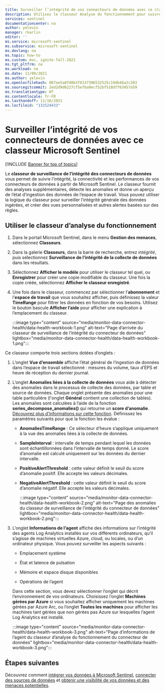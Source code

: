 ```yaml
---
title: Surveiller l’intégrité de vos connecteurs de données avec ce classeur Microsoft Sentinel | Microsoft Docs
description: Utilisez le classeur Analyse du fonctionnement pour suivre la connectivité et les performances de vos connecteurs de données.
services: sentinel
documentationcenter: na
author: yelevin
manager: rkarlin
editor: ''
ms.service: microsoft-sentinel
ms.subservice: microsoft-sentinel
ms.devlang: na
ms.topic: how-to
ms.custom: mvc, ignite-fall-2021
ms.tgt_pltfrm: na
ms.workload: na
ms.date: 11/09/2021
ms.author: yelevin
ms.openlocfilehash: 087ee5a8fd0b3f6337306532525c19db46a2c203
ms.sourcegitcommit: 2ed2d9d6227cf5e7ba9ecf52bf518dff63457a59
ms.translationtype: HT
ms.contentlocale: fr-FR
ms.lasthandoff: 11/16/2021
ms.locfileid: "132524433"
---
```

# <a name="monitor-the-health-of-your-data-connectors-with-this-microsoft-sentinel-workbook"></a>Surveiller l’intégrité de vos connecteurs de données avec ce classeur Microsoft Sentinel

[!INCLUDE [Banner for top of topics](./includes/banner.md)]

Le **classeur de surveillance de l’intégrité des connecteurs de données** vous permet de suivre l’intégrité, la connectivité et les performances de vos connecteurs de données à partir de Microsoft Sentinel. Le classeur fournit des analyses supplémentaires, détecte les anomalies et donne un aperçu de l’état d’ingestion des données de l’espace de travail. Vous pouvez utiliser la logique du classeur pour surveiller l’intégrité générale des données ingérées, et créer des vues personnalisées et autres alertes basées sur des règles.

## <a name="use-the-health-monitoring-workbook"></a>Utiliser le classeur d’analyse du fonctionnement

1. Dans le portail Microsoft Sentinel, dans le menu **Gestion des menaces**, sélectionnez **Classeurs**.

1. Dans la galerie **Classeurs**, dans la barre de recherche, entrez *intégrité*, puis sélectionnez **Surveillance de l’intégrité de la collecte de données** dans les résultats.

1. Sélectionnez **Afficher le modèle** pour utiliser le classeur tel quel, ou **Enregistrer** pour créer une copie modifiable du classeur. Une fois la copie créée, sélectionnez **Afficher le classeur enregistré**.

1. Une fois dans le classeur, commencez par sélectionner l’**abonnement** et l’**espace de travail** que vous souhaitez afficher, puis définissez la valeur **TimeRange** pour filtrer les données en fonction de vos besoins. Utilisez le bouton bascule **Afficher l’aide** pour afficher une explication à l’emplacement du classeur.

    :::image type="content" source="media/monitor-data-connector-health/data-health-workbook-1.png" alt-text="Page d’arrivée du classeur de surveillance de l’intégrité du connecteur de données" lightbox="media/monitor-data-connector-health/data-health-workbook-1.png":::

Ce classeur comporte trois sections dotées d’onglets :

1. L’onglet **Vue d’ensemble** affiche l’état général de l’ingestion de données dans l’espace de travail sélectionné : mesures du volume, taux d’EPS et heure de réception du dernier journal.

1. L’onglet **Anomalies liées à la collecte de données** vous aide à détecter des anomalies dans le processus de collecte des données, par table et source de données. Chaque onglet présente des anomalies pour une table particulière (l'onglet **Général** contient une collection de tables). Les anomalies sont calculées à l’aide de la fonction **series_decompose_anomalies()** qui retourne un **score d’anomalie**. [Découvrez plus d’informations sur cette fonction](/azure/data-explorer/kusto/query/series-decompose-anomaliesfunction?WT.mc_id=Portal-fx). Définissez les paramètres suivants pour que la fonction les évalue :

    - **AnomaliesTimeRange** : Ce sélecteur d’heure s’applique uniquement à la vue des anomalies liées à la collecte de données.
    - **SampleInterval** : intervalle de temps pendant lequel les données sont échantillonnées dans l’intervalle de temps donné. Le score d’anomalie est calculé uniquement sur les données du dernier intervalle.
    - **PositiveAlertThreshold** : cette valeur définit le seuil du score d’anomalie positif. Elle accepte les valeurs décimales.
    - **NegativeAlertThreshold** : cette valeur définit le seuil du score d’anomalie négatif. Elle accepte les valeurs décimales.

        :::image type="content" source="media/monitor-data-connector-health/data-health-workbook-2.png" alt-text="Page des anomalies du classeur de surveillance de l’intégrité du connecteur de données" lightbox="media/monitor-data-connector-health/data-health-workbook-2.png":::

1. L’onglet **Informations de l’agent** affiche des informations sur l’intégrité des agents Log Analytics installés sur vos différents ordinateurs, qu’il s’agisse de machines virtuelles Azure, cloud, ou locales, ou d’un ordinateur physique. Vous pouvez surveiller les aspects suivants :

   - Emplacement système

   - État et latence de pulsation

   - Mémoire et espace disque disponibles

   - Opérations de l’agent

    Dans cette section, vous devez sélectionner l’onglet qui décrit l’environnement de vos ordinateurs. Choisissez l’onglet **Machines gérées par Azure** si vous souhaitez afficher uniquement les machines gérées par Azure Arc, ou l’onglet **Toutes les machines** pour afficher les machines tant gérées que non gérées pas Azure sur lesquelles l’agent Log Analytics est installé.

    :::image type="content" source="media/monitor-data-connector-health/data-health-workbook-3.png" alt-text="Page d’informations de l’agent du classeur d’analyse du fonctionnement du connecteur de données" lightbox="media/monitor-data-connector-health/data-health-workbook-3.png":::

## <a name="next-steps"></a>Étapes suivantes
Découvrez comment [intégrer vos données à Microsoft Sentinel](quickstart-onboard.md), [connecter des sources de données](connect-data-sources.md) et [obtenir une visibilité de vos données et des menaces potentielles](get-visibility.md).
